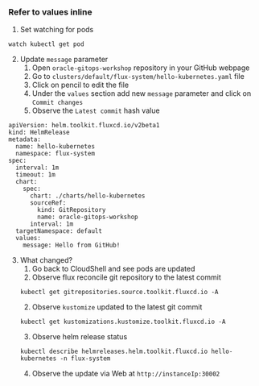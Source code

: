 ### Refer to values inline

1. Set watching for pods
```
watch kubectl get pod
```
   
2. Update `message` parameter
    1. Open `oracle-gitops-workshop` repository in your GitHub webpage
    2. Go to `clusters/default/flux-system/hello-kubernetes.yaml` file
    3. Сlick on pencil to edit the file 
    4. Under the `values` section add new `message` parameter and click on `Commit changes`
    5. Observe the `Latest commit` hash value
```
apiVersion: helm.toolkit.fluxcd.io/v2beta1
kind: HelmRelease
metadata:
  name: hello-kubernetes
  namespace: flux-system
spec:
  interval: 1m
  timeout: 1m
  chart:
    spec:
      chart: ./charts/hello-kubernetes
      sourceRef:
        kind: GitRepository
        name: oracle-gitops-workshop
      interval: 1m
  targetNamespace: default
  values:
    message: Hello from GitHub!
```
       
3. What changed?
    1. Go back to CloudShell and see pods are updated
    2. Observe flux reconcile git repository to the latest commit
    ```
    kubectl get gitrepositories.source.toolkit.fluxcd.io -A
    ```
    2. Observe `kustomize` updated to the latest git commit
    ```
    kubectl get kustomizations.kustomize.toolkit.fluxcd.io -A
    ```
    3. Observe helm release status
    ```
    kubectl describe helmreleases.helm.toolkit.fluxcd.io hello-kubernetes -n flux-system
    ```
    4. Observe the update via Web at `http://instanceIp:30002`